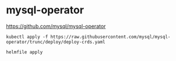 # mysql-operator

https://github.com/mysql/mysql-operator

```
kubectl apply -f https://raw.githubusercontent.com/mysql/mysql-operator/trunc/deploy/deploy-crds.yaml
```

```
helmfile apply
```
